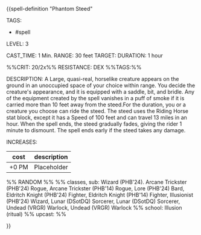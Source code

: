 {{spell-definition "Phantom Steed"

TAGS: 
  - #spell

LEVEL: 3

CAST_TIME: 1 Min.
RANGE: 30 feet
TARGET: 
DURATION: 1 hour

%%CRIT: 20/2x%%
RESISTANCE: DEX
%%TAGS:%%

DESCRIPTION:
A Large, quasi-real, horselike creature appears on the ground in an unoccupied space of your choice within range. You decide the creature's appearance, and it is equipped with a saddle, bit, and bridle. Any of the equipment created by the spell vanishes in a puff of smoke if it is carried more than 10 feet away from the steed.For the duration, you or a creature you choose can ride the steed. The steed uses the Riding Horse stat block, except it has a Speed of 100 feet and can travel 13 miles in an hour. When the spell ends, the steed gradually fades, giving the rider 1 minute to dismount. The spell ends early if the steed takes any damage.

INCREASES:

| cost | description |
| ---- | ----------- |
| +0 PM     |    Placeholder        |


%% RANDOM
%%
%% classes, sub: Wizard (PHB'24). Arcane Trickster (PHB'24) Rogue, Arcane Trickster (PHB'14) Rogue, Lore (PHB'24) Bard, Eldritch Knight (PHB'24) Fighter, Eldritch Knight (PHB'14) Fighter, Illusionist (PHB'24) Wizard, Lunar (DSotDQ) Sorcerer, Lunar (DSotDQ) Sorcerer, Undead (VRGR) Warlock, Undead (VRGR) Warlock
%% school: Illusion (ritual)
%% upcast: 
%%


}}